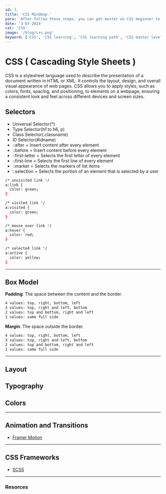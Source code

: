 ```yaml
---
id: 3,
title: 'CSS Mindmap.'
para: 'After follow these steps, you can get master on CSS beginner to master level.'
date: '3-07-2024'
cat: 'CSS'
image: '/blog/css.png'
keyword: ['CSS', 'CSS learning', 'CSS learning path', 'CSS master level']
---
```


# CSS ( Cascading Style Sheets )
CSS is a stylesheet language used to describe the presentation of a document written in HTML or XML. It controls the layout, design, and overall visual appearance of web pages. CSS allows you to apply styles, such as colors, fonts, spacing, and positioning, to elements on a webpage, ensuring a consistent look and feel across different devices and screen sizes.

## Selectors

- Universal Selector(*)
- Type Selector(h1 to h6, p)
- Class Selector(.classname)
- ID Selector(#idname)
- ::after = Insert content after every element
- ::before = Insert content before every element
- ::first-letter = Selects the first letter of every element
- ::first-line = Selects the first line of every element
- ::marker = Selects the markers of list items
- ::selection = Selects the portion of an element that is selected by a user

```bash
/* unvisited link */
a:link {
  color: green;
}

/* visited link */
a:visited {
  color: green;
}

/* mouse over link */
a:hover {
  color: red;
}

/* selected link */
a:active {
  color: yellow;
}
```

-----

## Box Model

<strong>Padding</strong>: The space between the content and the border. <br />

```bash
4 values: top, right, bottom, left
3 values: top, right and left, bottom
2 values: top and bottom, right and left
1 values: same full side
```

<strong>Margin</strong>: The space outside the border. <br />

```bash
4 values: top, right, bottom, left
3 values: top, right and left, bottom
2 values: top and bottom, right and left
1 values: same full side
```

-----

## Layout
## Typography
## Colors

-----

## Animation and Transitions

- [Framer Motion](/blogs/framer-motion-mindmap)

-----

## CSS Frameworks
- [SCSS](/blogs/scss-mindmap)

-----


### Resorces
